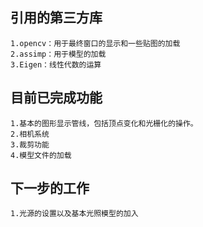 ## 引用的第三方库
	1.opencv：用于最终窗口的显示和一些贴图的加载
	2.assimp：用于模型的加载
	3.Eigen：线性代数的运算
## 目前已完成功能
	1.基本的图形显示管线，包括顶点变化和光栅化的操作。
	2.相机系统
	3.裁剪功能
	4.模型文件的加载
## 下一步的工作
	1.光源的设置以及基本光照模型的加入